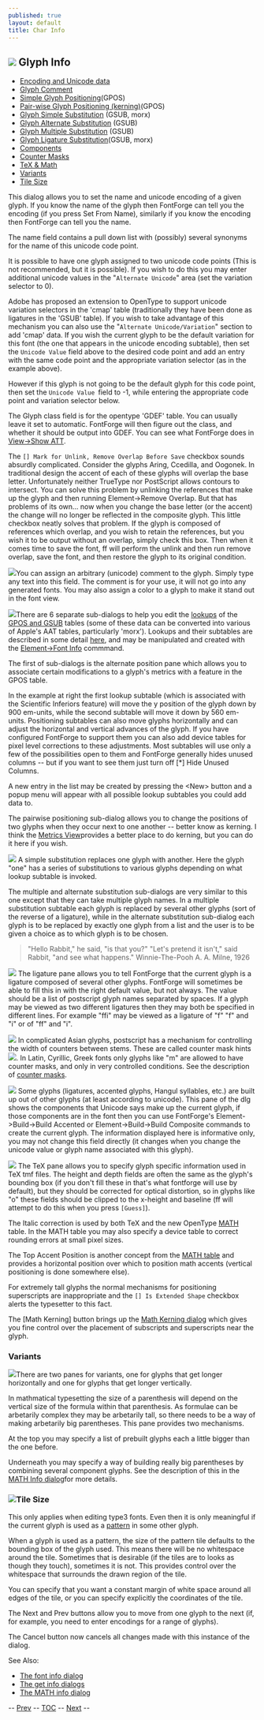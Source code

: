 ```yaml
---
published: true
layout: default
title: Char Info
---
```



![](img/charinfo.png) Glyph Info
----------------------------

-   [Encoding and Unicode data](#Unicode)
-   [Glyph Comment](#comment)
-   [Simple Glyph Positioning](#position)(GPOS)
-   [Pair-wise Glyph Positioning
    (kerning)](#pairwise)(GPOS)
-   [Glyph Simple Substitution](#substitution) (GSUB, morx)
-   [Glyph Alternate Substitution](#multiple) (GSUB)
-   [Glyph Multiple Substitution](#multiple) (GSUB)
-   [Glyph Ligature Substitution](#ligature)(GSUB, morx)
-   [Components](#components)
-   [Counter Masks](#CounterMasks)
-   [TeX & Math](#TeX)
-   [Variants](#Variants)
-   [Tile Size](#TileSize)

This dialog allows you to set the name and unicode encoding of a given
glyph. If you know the name of the glyph then FontForge can tell you the
encoding (if you press Set From Name), similarly if you know the
encoding then FontForge can tell you the name.

The name field contains a pull down list with (possibly) several
synonyms for the name of this unicode code point.

It is possible to have one glyph assigned to two unicode code points
(This is not recommended, but it is possible). If you wish to do this
you may enter additional unicode values in the "`Alternate Unicode`"
area (set the variation selector to 0).

Adobe has proposed an extension to OpenType to support unicode variation
selectors in the 'cmap' table (traditionally they have been done as
ligatures in the 'GSUB' table). If you wish to take advantage of this
mechanism you can also use the "`Alternate Unicode/Variation`" section
to add 'cmap' data. If you wish the current glyph to be the default
variation for this font (the one that appears in the unicode encoding
subtable), then set the `Unicode Value` field above to the desired code
point and add an entry with the same code point and the appropriate
variation selector (as in the example above).

However if this glyph is not going to be the default glyph for this code
point, then set the `Unicode Value `field to -1, while entering the
appropriate code point and variation selector below.

The Glyph class field is for the opentype 'GDEF' table. You can usually
leave it set to automatic. FontForge will then figure out the class, and
whether it should be output into GDEF. You can see what FontForge does
in [View-\>Show ATT](../showatt/).

The `[] Mark for Unlink, Remove Overlap Before Save` checkbox sounds
absurdly complicated. Consider the glyphs Aring, Ccedilla, and Oogonek.
In traditional design the accent of each of these glyphs will overlap
the base letter. Unfortunately neither TrueType nor PostScript allows
contours to intersect. You can solve this problem by unlinking the
references that make up the glyph and then running Element-\>Remove
Overlap. But that has problems of its own... now when you change the
base letter (or the accent) the change will no longer be reflected in
the composite glyph. This little checkbox neatly solves that problem. If
the glyph is composed of references which overlap, and you wish to
retain the references, but you wish it to be output without an overlap,
simply check this box. Then when it comes time to save the font, ff will
perform the unlink and then run remove overlap, save the font, and then
restore the glyph to its original condition.

![](img/charinfo-comment.png)You can assign an arbitrary (unicode) comment
to the glyph. Simply type any text into this field. The comment is for
your use, it will not go into any generated fonts. You may also assign a
color to a glyph to make it stand out in the font view.

![](img/charinfo-pos.png)There are 6 separate sub-dialogs to help you edit
the [lookups](../lookups/) of the [GPOS and GSUB](../gposgsub/) tables
(some of these data can be converted into various of Apple's AAT tables,
particularly 'morx'). Lookups and their subtables are described in some
detail [here](/en-US/tutorials/overview/#Lookups), and may be manipulated and created
with the [Element-\>Font Info](../fontinfo/#Lookups) commmand.

The first of sub-dialogs is the alternate position pane which allows you
to associate certain modifications to a glyph's metrics with a feature
in the GPOS table.

In the example at right the first lookup subtable (which is associated
with the Scientific Inferiors feature) will move the y position of the
glyph down by 900 em-units, while the second subtable will move it down
by 560 em-units. Positioning subtables can also move glyphs horizontally
and can adjust the horizontal and vertical advances of the glyph. If you
have configured FontForge to support them you can also add device tables
for pixel level corrections to these adjustments. Most subtables will
use only a few of the possibilities open to them and FontForge generally
hides unused columns -- but if you want to see them just turn off [\*]
Hide Unused Columns.

A new entry in the list may be created by pressing the \<New\> button
and a popup menu will appear with all possible lookup subtables you
could add data to.

The pairwise positioning sub-dialog allows you to change the positions
of two glyphs when they occur next to one another -- better know as
kerning. I think the [Metrics View](../metricsview/)provides a better
place to do kerning, but you can do it here if you wish.

![](img/charinfo-subs.png) A simple substitution replaces one glyph with
another. Here the glyph "one" has a series of substitutions to various
glyphs depending on what lookup subtable is invoked.

The multiple and alternate substitution sub-dialogs are very similar to
this one except that they can take multiple glyph names. In a multiple
substitution subtable each glyph is replaced by several other glyphs
(sort of the reverse of a ligature), while in the alternate substitution
sub-dialog each glyph is to be replaced by exactly one glyph from a list
and the user is to be given a choice as to which glyph is to be chosen.

> "Hello Rabbit," he said, "is that you?"
> "Let's pretend it isn't," said Rabbit, "and see what happens."
> Winnie-The-Pooh
>  A. A. Milne, 1926



![](img/charinfo-lig.png) The ligature pane allows you to tell FontForge
that the current glyph is a ligature composed of several other glyphs.
FontForge will sometimes be able to fill this in with the right default
value, but not always. The value should be a list of postscript glyph
names separated by spaces. If a glyph may be viewed as two different
ligatures then they may both be specified in different lines. For
example "ffi" may be viewed as a ligature of "f" "f" and "i" or of "ff"
and "i".



![](img/charinfo-counters.png) In complicated Asian glyphs, postscript has a
mechanism for controlling the width of counters between stems. These are
called counter mask hints![](img/newcountermask.png). In Latin, Cyrillic,
Greek fonts only glyphs like "m" are allowed to have counter masks, and
only in very controlled conditions. See the description of [counter
masks](../hinting/#Counter).

![](img/charinfo-counters.png) Some glyphs (ligatures, accented glyphs,
Hangul syllables, etc.) are built up out of other glyphs (at least
according to unicode). This pane of the dlg shows the components that
Unicode says make up the current glyph, if those components are in the
font then you can use FontForge's Element-\>Build-\>Build Accented or
Element-\>Build-\>Build Composite commands to create the current glyph.
The information displayed here is informative only, you may not change
this field directly (it changes when you change the unicode value or
glyph name associated with this glyph).

![](img/charinfo-tex.png) The TeX pane allows you to specify glyph specific
information used in TeX tmf files. The height and depth fields are often
the same as the glyph's bounding box (if you don't fill these in that's
what fontforge will use by default), but they should be corrected for
optical distortion, so in glyphs like "o" these fields should be clipped
to the x-height and baseline (ff will attempt to do this when you press
`[Guess]`).

The Italic correction is used by both TeX and the new OpenType
[MATH](../../reference/math/#Italic) table. In the MATH table you may also specify a
device table to correct rounding errors at small pixel sizes.

The Top Accent Position is another concept from the [MATH
table](../../reference/math/#TopAccent) and provides a horizontal position over
which to position math accents (vertical positioning is done somewhere
else).

For extremely tall glyphs the normal mechanisms for positioning
superscripts are inappropriate and the `[] Is Extended Shape` checkbox
alerts the typesetter to this fact.

The [Math Kerning] button brings up the [Math Kerning
dialog](../../reference/math/#MathKern) which gives you fine control over the
placement of subscripts and superscripts near the glyph.

### Variants

![](img/charinfo-variants.png)There are two panes for variants, one for
glyphs that get longer horizontally and one for glyphs that get longer
vertically.

In mathmatical typesetting the size of a parenthesis will depend on the
vertical size of the formula within that parenthesis. As formulae can be
arbetarily complex they may be arbetarily tall, so there needs to be a
way of making arbetarily big parentheses. This pane provides two
mechanisms.

At the top you may specify a list of prebuilt glyphs each a little
bigger than the one before.

Underneath you may specify a way of building really big parentheses by
combining several component glyphs. See the description of this in the
[MATH Info dialog](../../reference/math/#GlyphConstruction)for more details.

### ![](img/charinfo-tilesize.png)Tile Size

This only applies when editing type3 fonts. Even then it is only
meaningful if the current glyph is used as a
[pattern](../multilayer/#Patterns) in some other glyph.

When a glyph is used as a pattern, the size of the pattern tile defaults
to the bounding box of the glyph used. This means there will be no
whitespace around the tile. Sometimes that is desirable (if the tiles
are to looks as though they touch), sometimes it is not. This provides
control over the whitespace that surrounds the drawn region of the tile.

You can specify that you want a constant margin of white space around
all edges of the tile, or you can specify explicitly the coordinates of
the tile.

The Next and Prev buttons allow you to move from one glyph to the next
(if, for example, you need to enter encodings for a range of glyphs).

The Cancel button now cancels all changes made with this instance of the
dialog.
 

See Also:

-   [The font info dialog](../fontinfo/)
-   [The get info dialogs](../getinfo/)
-   [The MATH info dialog](../../reference/math/)

-- [Prev](../elementmenu/) -- [TOC](/en-US/tutorials/overview/) --
[Next](../elementmenu/) --
